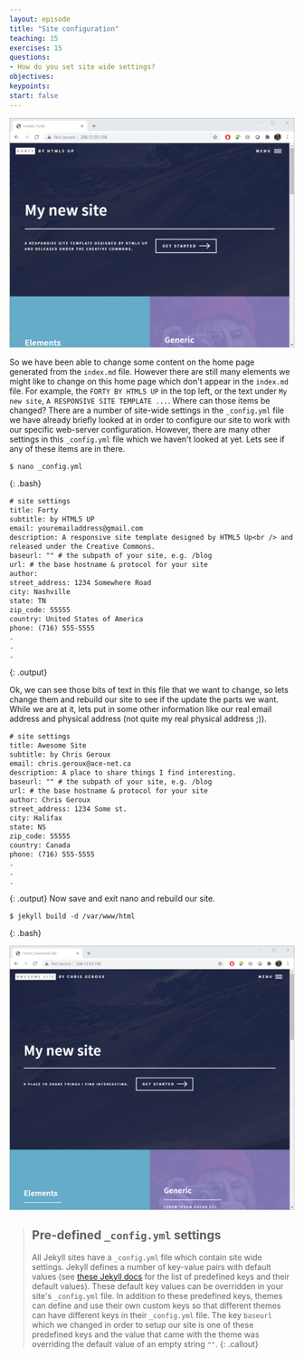 ```yaml
---
layout: episode
title: "Site configuration"
teaching: 15
exercises: 15
questions:
- How do you set site wide settings?
objectives:
keypoints:
start: false
---
```


![First Jekyll site modified](../fig/first_jekyll_site_modified.png)

So we have been able to change some content on the home page generated from the `index.md` file. However there are still many elements we might like to change on this home page which don't appear in the `index.md` file. For example, the `FORTY BY HTML5 UP` in the top left, or the text under `My new site`, `A RESPONSIVE SITE TEMPLATE ...`. Where can those items be changed? There are a number of site-wide settings in the `_config.yml` file we have already briefly looked at in order to configure our site to work with our specific web-server configuration. However, there are many other settings in this  `_config.yml` file which we haven't looked at yet. Lets see if any of these items are in there.

~~~
$ nano _config.yml
~~~
{: .bash}
~~~
# site settings
title: Forty
subtitle: by HTML5 UP
email: youremailaddress@gmail.com
description: A responsive site template designed by HTML5 Up<br /> and released under the Creative Commons.
baseurl: "" # the subpath of your site, e.g. /blog
url: # the base hostname & protocol for your site
author:
street_address: 1234 Somewhere Road
city: Nashville
state: TN
zip_code: 55555
country: United States of America
phone: (716) 555-5555
.
.
.
~~~
{: .output}

Ok, we can see those bits of text in this file that we want to change, so lets change them and rebuild our site to see if the update the parts we want. While we are at it, lets put in some other information like our real email address and physical address (not quite my real physical address ;)).
~~~
# site settings
title: Awesome Site
subtitle: by Chris Geroux
email: chris.geroux@ace-net.ca
description: A place to share things I find interesting.
baseurl: "" # the subpath of your site, e.g. /blog
url: # the base hostname & protocol for your site
author: Chris Geroux
street_address: 1234 Some st.
city: Halifax
state: NS
zip_code: 55555
country: Canada
phone: (716) 555-5555
.
.
.
~~~
{: .output}
Now save and exit nano and rebuild our site.
~~~
$ jekyll build -d /var/www/html
~~~
{: .bash}

![Config file modifications](../fig/first_jekyll_site_config_mods.png)

> ## Pre-defined `_config.yml` settings
> All Jekyll sites have a `_config.yml` file which contain site wide settings. Jekyll defines a number of key-value pairs with default values (see [these Jekyll docs](https://jekyllrb.com/docs/configuration/default/) for the list of predefined keys and their default values). These default key values can be overridden in your site's `_config.yml` file. In addition to these predefined keys, themes can define and use their own custom keys so that different themes can have different keys in their `_config.yml` file. The key `baseurl` which we changed in order to setup our site is one of these predefined keys and the value that came with the theme was overriding the default value of an empty string `""`.
{: .callout}



<!--The only other two which are predefined Jekyll keys are <code>markdown</code> and <code>sass</code>. There are number of different tools used to convert markdown into HTML. These different tools have slightly different ways of interpreting the markdown they are given. The `markdown` key lets you choose what tool is used to convert the markdown you provide to HTML.-->

<!--You will notice that there are also a number of file names ending with the <code>.md</code> suffix. This suffix indicates that these files are markdown files.

The files and directories in this folder include all the information that Jekyll needs to generate a site for you. We downloaded a theme ourselves, rather than installing a gem based theme. This means that all the theme's files are included in our site directory.

We have already looked at `_config.yml` which contains site specific settings, however there are a number of other files and directories here. Lets go over some of the more important of these very briefly.

Content defining files and directories:  
**_posts**: a directory containing markdown files to be converted into posts for the site.  
**assets**: a folder Theme defining file and directories:
**_includes**: HTML include files, to be included in various HTML layouts.  
**_layouts**: HTML include files defining standard page layouts.  
**_sass**: contains files and directories used to style the site.  -->


